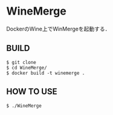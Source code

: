 WineMerge
==============================
DockerのWine上でWinMergeを起動する．


BUILD
--------------------
```
$ git clone
$ cd WineMerge/
$ docker build -t winemerge .
```


HOW TO USE
--------------------
```
$ ./WineMerge
```


